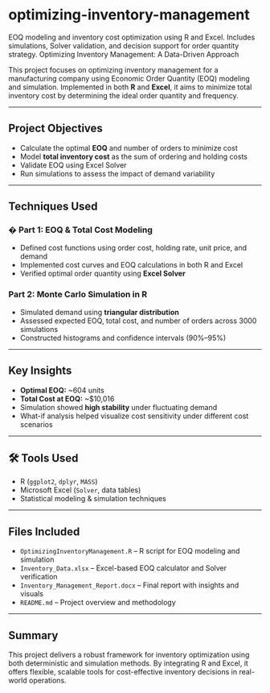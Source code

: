 # optimizing-inventory-management
EOQ modeling and inventory cost optimization using R and Excel. Includes simulations, Solver validation, and decision support for order quantity strategy.
Optimizing Inventory Management: A Data-Driven Approach

This project focuses on optimizing inventory management for a manufacturing company using Economic Order Quantity (EOQ) modeling and simulation. Implemented in both **R** and **Excel**, it aims to minimize total inventory cost by determining the ideal order quantity and frequency.

---

##  Project Objectives
- Calculate the optimal **EOQ** and number of orders to minimize cost
- Model **total inventory cost** as the sum of ordering and holding costs
- Validate EOQ using Excel Solver
- Run simulations to assess the impact of demand variability

---

##  Techniques Used

### � Part 1: EOQ & Total Cost Modeling
- Defined cost functions using order cost, holding rate, unit price, and demand
- Implemented cost curves and EOQ calculations in both R and Excel
- Verified optimal order quantity using **Excel Solver**

###  Part 2: Monte Carlo Simulation in R
- Simulated demand using **triangular distribution**
- Assessed expected EOQ, total cost, and number of orders across 3000 simulations
- Constructed histograms and confidence intervals (90%–95%)

---

##  Key Insights
- **Optimal EOQ:** ~604 units  
- **Total Cost at EOQ:** ~$10,016  
- Simulation showed **high stability** under fluctuating demand  
- What-if analysis helped visualize cost sensitivity under different cost scenarios

---

## 🛠 Tools Used
- R (`ggplot2`, `dplyr`, `MASS`)
- Microsoft Excel (`Solver`, data tables)
- Statistical modeling & simulation techniques

---

##  Files Included
- `OptimizingInventoryManagement.R` – R script for EOQ modeling and simulation
- `Inventory_Data.xlsx` – Excel-based EOQ calculator and Solver verification
- `Inventory_Management_Report.docx` – Final report with insights and visuals
- `README.md` – Project overview and methodology

---

##  Summary
This project delivers a robust framework for inventory optimization using both deterministic and simulation methods. By integrating R and Excel, it offers flexible, scalable tools for cost-effective inventory decisions in real-world operations.
